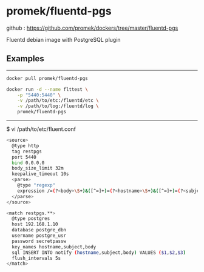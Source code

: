 # promek/fluentd-pgs

github : https://github.com/promek/dockers/tree/master/fluentd-pgs

Fluentd debian image with PostgreSQL plugin

## Examples

-----------------------
```bash
docker pull promek/fluentd-pgs

docker run -d --name flttest \
    -p "5440:5440" \
    -v /path/to/etc:/fluentd/etc \
    -v /path/to/log:/fluentd/log \
    promek/fluentd-pgs
```
-----------------------

$ vi /path/to/etc/fluent.conf

```bash
<source>
  @type http
  tag restpgs
  port 5440
  bind 0.0.0.0
  body_size_limit 32m
  keepalive_timeout 10s
  <parse>
    @type "regexp"
    expression /=(?<body>\S+)&([^=]+)=(?<hostname>\S+)&([^=]+)=(?<subject>\S+)/
  </parse>
</source>

<match restpgs.**>
  @type postgres
  host 192.168.1.10
  database postgre_dbn
  username postgre_usr
  password secretpassw
  key_names hostname,subject,body
  sql INSERT INTO notify (hostname,subject,body) VALUES ($1,$2,$3)
  flush_intervals 5s
</match>
```
